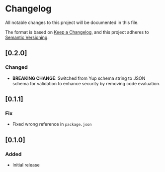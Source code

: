 # Changelog

All notable changes to this project will be documented in this file.

The format is based on [Keep a Changelog](https://keepachangelog.com/en/1.1.0/),
and this project adheres to [Semantic Versioning](https://semver.org/spec/v2.0.0.html).

## [0.2.0]

### Changed

- **BREAKING CHANGE**: Switched from Yup schema string to JSON schema for validation to enhance security by removing code evaluation.

## [0.1.1]

### Fix

- Fixed wrong reference in `package.json`

## [0.1.0]

### Added

- Initial release
